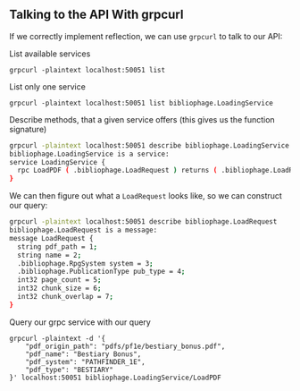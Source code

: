 ## Talking to the API With grpcurl

If we correctly implement reflection, we can use `grpcurl` to talk to our API:

List available services
```
grpcurl -plaintext localhost:50051 list

```

List only one service
```
grpcurl -plaintext localhost:50051 list bibliophage.LoadingService
```

Describe methods, that a given service offers (this gives us the function signature)
```bash
grpcurl -plaintext localhost:50051 describe bibliophage.LoadingService
bibliophage.LoadingService is a service:
service LoadingService {
  rpc LoadPDF ( .bibliophage.LoadRequest ) returns ( .bibliophage.LoadResponse );
}
```


We can then figure out what a `LoadRequest` looks like, so we can construct our query:
```bash
grpcurl -plaintext localhost:50051 describe bibliophage.LoadRequest
bibliophage.LoadRequest is a message:
message LoadRequest {
  string pdf_path = 1;
  string name = 2;
  .bibliophage.RpgSystem system = 3;
  .bibliophage.PublicationType pub_type = 4;
  int32 page_count = 5;
  int32 chunk_size = 6;
  int32 chunk_overlap = 7;
}
```

Query our grpc service with our query
```
grpcurl -plaintext -d '{
    "pdf_origin_path": "pdfs/pf1e/bestiary_bonus.pdf",
    "pdf_name": "Bestiary Bonus",
    "pdf_system": "PATHFINDER_1E",
    "pdf_type": "BESTIARY"
}' localhost:50051 bibliophage.LoadingService/LoadPDF
```

